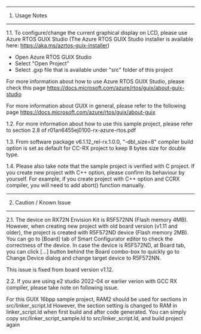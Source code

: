 ---------------
1. Usage Notes
---------------
1.1. To configure/change the current graphical display on LCD, please use Azure RTOS GUIX Studio
(The Azure RTOS GUIX Studio installer is available here: https://aka.ms/azrtos-guix-installer)
- Open Azure RTOS GUIX Studio
- Select "Open Project"
- Select .gxp file that is available under "src" folder of this project

For more information about how to use Azure RTOS GUIX Studio, please check this page
https://docs.microsoft.com/azure/rtos/guix/about-guix-studio

For more information about GUIX in general, please refer to the following page
https://docs.microsoft.com/azure/rtos/guix/about-guix


1.2. For more information about how to use this sample project, 
please refer to section 2.8 of r01an6455ej0100-rx-azure-rtos.pdf

1.3. From software package v6.1.12_rel-rx.1.0.0, "-dbl_size=8" compiler build option is set as default for CC-RX project 
to keep 8 bytes size for double type.

1.4. Please also take note that the sample project is verified with C project.
If you create new project with C++ option, please confirm its behaviour by yourself.
For example, if you create project with C++ option and CCRX compiler, you will need to add abort() function manually.


------------------------
2. Caution / Known Issue
------------------------
2.1. The device on RX72N Envision Kit is R5F572NN (Flash memory 4MB).
However, when creating new project with old board version (v1.11 and older),
the project is created with R5F572ND device (Flash memory 2MB).
You can go to [Board] tab of Smart Configurator editor to check the correctness of the device.
In case the device is R5F572ND, at Board tab, you can click [...] button behind the Board combo-box
to quickly go to Change Device dialog and change target device to R5F572NN.

This issue is fixed from board version v1.12.


2.2. If you are using e2 studio 2022-04 or earlier verion with GCC RX compiler, please take note on following issue.

For this GUIX 16bpp sample project, RAM2 should be used for sections in src/linker_script.ld
However, the section setting is changed to RAM in linker_script.ld when first build and after code generated.
You can simply copy src/linker_script_sample.ld to src/linker_script.ld, and build project again
